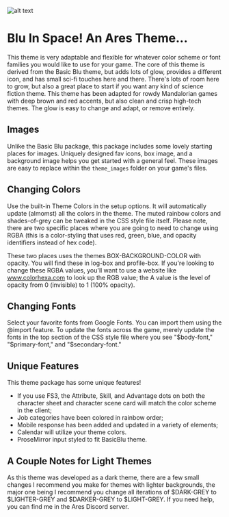 ![alt text](https://github.com/girlcalledblu/ares-blu_in_space-theme/blob/main/homepage.png)

# Blu In Space! An Ares Theme...
This theme is very adaptable and flexible for whatever color scheme or font families you would like to use for your game. The core of this theme is derived from the Basic Blu theme, but adds lots of glow, provides a different icon, and has small sci-fi touches here and there. There's lots of room here to grow, but also a great place to start if you want any kind of science fiction theme. This theme has been adapted for rowdy Mandalorian games with deep brown and red accents, but also clean and crisp high-tech themes. The glow is easy to change and adapt, or remove entirely.

## Images
Unlike the Basic Blu package, this package includes some lovely starting places for images. Uniquely designed fav icons, box image, and a background image helps you get started with a general feel. These images are easy to replace within the `theme_images` folder on your game's files.

## Changing Colors
Use the built-in Theme Colors in the setup options. It will automatically update (almomst) all the colors in the theme. The muted rainbow colors and shades-of-grey can be tweaked in the CSS style file itself. Please note, there are two specific places where you are going to need to change using RGBA (this is a color-styling that uses red, green, blue, and opacity identifiers instead of hex code).

These two places uses the themes BOX-BACKGROUND-COLOR with opacity. You will find these in log-box and profile-box. If you're looking to change these RGBA values, you'll want to use a website like www.colorhexa.com to look up the RGB value; the A value is the level of opacity from 0 (invisible) to 1 (100% opacity).

## Changing Fonts
Select your favorite fonts from Google Fonts. You can import them using the @import feature. To update the fonts across the game, merely update the fonts in the top section of the CSS style file where you see "$body-font," "$primary-font," and "$secondary-font."

## Unique Features
This theme package has some unique features!

* If you use FS3, the Attribute, Skill, and Advantage dots on both the character sheet and character scene card will match the color scheme in the client;
* Job categories have been colored in rainbow order;
* Mobile response has been added and updated in a variety of elements;
* Calendar will utilize your theme colors.
* ProseMirror input styled to fit BasicBlu theme.

## A Couple Notes for Light Themes
As this theme was developed as a dark theme, there are a few small changes I recommend you make for themes with lighter backgrounds, the major one being I recommend you change all iterations of $DARK-GREY to $LIGHTER-GREY and $DARKER-GREY to $LIGHT-GREY. If you need help, you can find me in the Ares Discord server.
